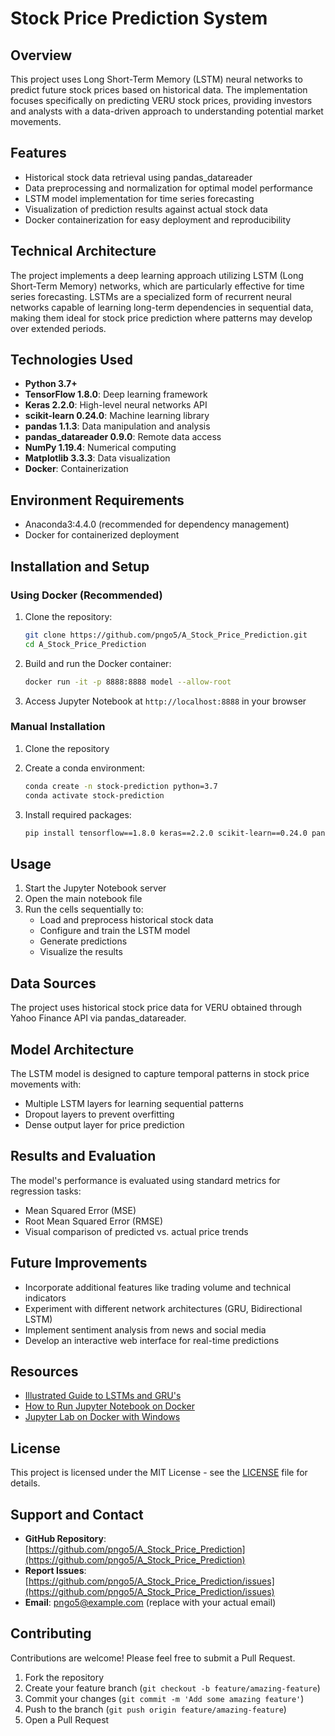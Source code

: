 # Stock Price Prediction System

## Overview
This project uses Long Short-Term Memory (LSTM) neural networks to predict future stock prices based on historical data. The implementation focuses specifically on predicting VERU stock prices, providing investors and analysts with a data-driven approach to understanding potential market movements.

## Features
- Historical stock data retrieval using pandas_datareader
- Data preprocessing and normalization for optimal model performance
- LSTM model implementation for time series forecasting
- Visualization of prediction results against actual stock data
- Docker containerization for easy deployment and reproducibility

## Technical Architecture
The project implements a deep learning approach utilizing LSTM (Long Short-Term Memory) networks, which are particularly effective for time series forecasting. LSTMs are a specialized form of recurrent neural networks capable of learning long-term dependencies in sequential data, making them ideal for stock price prediction where patterns may develop over extended periods.

## Technologies Used
- **Python 3.7+**
- **TensorFlow 1.8.0**: Deep learning framework
- **Keras 2.2.0**: High-level neural networks API
- **scikit-learn 0.24.0**: Machine learning library
- **pandas 1.1.3**: Data manipulation and analysis
- **pandas_datareader 0.9.0**: Remote data access
- **NumPy 1.19.4**: Numerical computing
- **Matplotlib 3.3.3**: Data visualization
- **Docker**: Containerization

## Environment Requirements
- Anaconda3:4.4.0 (recommended for dependency management)
- Docker for containerized deployment

## Installation and Setup

### Using Docker (Recommended)
1. Clone the repository:
   ```bash
   git clone https://github.com/pngo5/A_Stock_Price_Prediction.git
   cd A_Stock_Price_Prediction
   ```

2. Build and run the Docker container:
   ```bash
   docker run -it -p 8888:8888 model --allow-root
   ```

3. Access Jupyter Notebook at `http://localhost:8888` in your browser

### Manual Installation
1. Clone the repository
2. Create a conda environment:
   ```bash
   conda create -n stock-prediction python=3.7
   conda activate stock-prediction
   ```

3. Install required packages:
   ```bash
   pip install tensorflow==1.8.0 keras==2.2.0 scikit-learn==0.24.0 pandas==1.1.3 pandas_datareader==0.9.0 numpy==1.19.4 matplotlib==3.3.3
   ```

## Usage
1. Start the Jupyter Notebook server
2. Open the main notebook file
3. Run the cells sequentially to:
   - Load and preprocess historical stock data
   - Configure and train the LSTM model
   - Generate predictions
   - Visualize the results

## Data Sources
The project uses historical stock price data for VERU obtained through Yahoo Finance API via pandas_datareader.

## Model Architecture
The LSTM model is designed to capture temporal patterns in stock price movements with:
- Multiple LSTM layers for learning sequential patterns
- Dropout layers to prevent overfitting
- Dense output layer for price prediction

## Results and Evaluation
The model's performance is evaluated using standard metrics for regression tasks:
- Mean Squared Error (MSE)
- Root Mean Squared Error (RMSE)
- Visual comparison of predicted vs. actual price trends

## Future Improvements
- Incorporate additional features like trading volume and technical indicators
- Experiment with different network architectures (GRU, Bidirectional LSTM)
- Implement sentiment analysis from news and social media
- Develop an interactive web interface for real-time predictions

## Resources
- [Illustrated Guide to LSTMs and GRU's](https://towardsdatascience.com/illustrated-guide-to-lstms-and-gru-s-a-step-by-step-explanation-44e9eb85bf21)
- [How to Run Jupyter Notebook on Docker](https://towardsdatascience.com/how-to-run-jupyter-notebook-on-docker-7c9748ed209f)
- [Jupyter Lab on Docker with Windows](https://medium.com/@alexjsanchez/jupyter-lab-on-docker-with-windows-368a24e18d0)

## License
This project is licensed under the MIT License - see the [LICENSE](LICENSE) file for details.

## Support and Contact
- **GitHub Repository**: [https://github.com/pngo5/A_Stock_Price_Prediction](https://github.com/pngo5/A_Stock_Price_Prediction)
- **Report Issues**: [https://github.com/pngo5/A_Stock_Price_Prediction/issues](https://github.com/pngo5/A_Stock_Price_Prediction/issues)
- **Email**: pngo5@example.com (replace with your actual email)

## Contributing
Contributions are welcome! Please feel free to submit a Pull Request.

1. Fork the repository
2. Create your feature branch (`git checkout -b feature/amazing-feature`)
3. Commit your changes (`git commit -m 'Add some amazing feature'`)
4. Push to the branch (`git push origin feature/amazing-feature`)
5. Open a Pull Request
